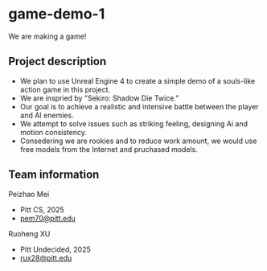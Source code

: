 # game-demo-1


We are making a game!

## Project description

* We plan to use Unreal Engine 4 to create a simple demo of a souls-like action game in this project.    <br>
* We are inspried by "Sekiro: Shadow Die Twice." <br>
*  Our goal is to achieve a realistic and intensive battle between the player and AI enemies.<br>
*  We attempt to solve issues such as striking feeling, designing Ai and motion consistency.<br>   
*  Consedering we are rookies and to reduce work amount, we would use free models from the Internet and pruchased models.
## Team information

Peizhao Mei <br>
* Pitt CS, 2025 <br>
* pem70@pitt.edu<br>

Ruoheng XU<br>
* Pitt Undecided, 2025 <br>
* rux28@pitt.edu
